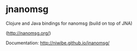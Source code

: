 # jnanomsg

Clojure and Java bindings for nanomsg (build on top of JNA)

(http://nanomsg.org/)

Documentation: http://niwibe.github.io/jnanomsg/
